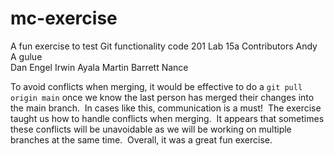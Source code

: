 # mc-exercise
A fun exercise to test Git functionality
code 201 Lab 15a
Contributors
Andy A gulue  
Dan Engel
Irwin Ayala Martin
Barrett Nance

To avoid conflicts when merging, it would be effective to do a `git pull origin main` once we know the last person has merged their changes into the main branch.  In cases like this, communication is a must!  The exercise taught us how to handle conflicts when merging.  It appears that sometimes these conflicts will be unavoidable as we will be working on multiple branches at the same time.  Overall, it was a great fun exercise.